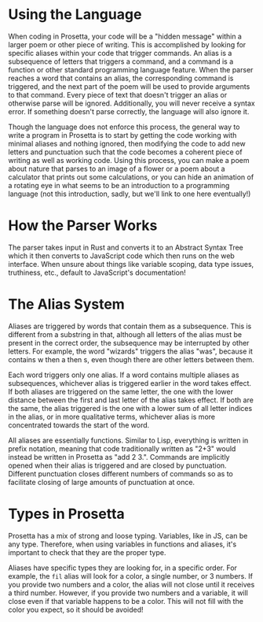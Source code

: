 # Using the Language

When coding in Prosetta, your code will be a "hidden message" within a larger poem or other piece of writing. This is accomplished by looking for specific aliases within your code that trigger commands. An alias is a subsequence of letters that triggers a command, and a command is a function or other standard programming language feature. When the parser reaches a word that contains an alias, the corresponding command is triggered, and the next part of the poem will be used to provide arguments to that command. Every piece of text that doesn't trigger an alias or otherwise parse will be ignored. Additionally, you will never receive a syntax error. If something doesn't parse correctly, the language will also ignore it.

Though the language does not enforce this process, the general way to write a program in Prosetta is to start by getting the code working with minimal aliases and nothing ignored, then modifying the code to add new letters and punctuation such that the code becomes a coherent piece of writing as well as working code. Using this process, you can make a poem about nature that parses to an image of a flower or a poem about a calculator that prints out some calculations, or you can hide an animation of a rotating eye in what seems to be an introduction to a programming language (not this introduction, sadly, but we'll link to one here eventually!) 

# How the Parser Works

The parser takes input in Rust and converts it to an Abstract Syntax Tree which it then converts to JavaScript code which then runs on the web interface. When unsure about things like variable scoping, data type issues, truthiness, etc., default to JavaScript's documentation!

# The Alias System

Aliases are triggered by words that contain them as a subsequence. This is different from a substring in that, although all letters of the alias must be present in the correct order, the subsequence may be interrupted by other letters. For example, the word "wizards" triggers the alias "was", because it contains w then a then s, even though there are other letters between them. 

Each word triggers only one alias. If a word contains multiple aliases as subsequences, whichever alias is triggered earlier in the word takes effect. If both aliases are triggered on the same letter, the one with the lower distance between the first and last letter of the alias takes effect. If both are the same, the alias triggered is the one with a lower sum of all letter indices in the alias, or in more qualitative terms, whichever alias is more concentrated towards the start of the word.

All aliases are essentially functions. Similar to Lisp, everything is written in prefix notation, meaning that code traditionally written as "2+3" would instead be written in Prosetta as "add 2 3.". Commands are implicitly opened when their alias is triggered and are closed by punctuation. Different punctuation closes different numbers of commands so as to facilitate closing of large amounts of punctuation at once.

# Types in Prosetta

Prosetta has a mix of strong and loose typing. Variables, like in JS, can be any type. Therefore, when using variables in functions and aliases, it's important to check that they are the proper type. 

Aliases have specific types they are looking for, in a specific order. For example, the `fil` alias will look for a color, a single number, or 3 numbers. If you provide two numbers and a color, the alias will not close until it receives a third number. However, if you provide two numbers and a variable, it will close even if that variable happens to be a color. This will not fill with the color you expect, so it should be avoided!


